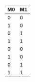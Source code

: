 | M0 | M1 |
|----|----|
| 0  | 0  |
| 1  | 0  |
| 0  | 1  |
| 1  | 1  |
| 0  | 0  |
| 1  | 0  |
| 0  | 1  |
| 1  | 1  |
